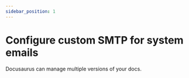 ```yaml
---
sidebar_position: 1
---
```


# Configure custom SMTP for system emails

Docusaurus can manage multiple versions of your docs.